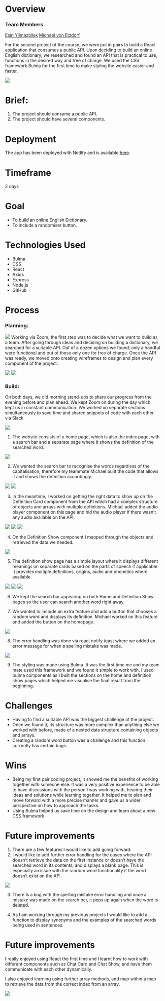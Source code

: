# Overview

### Team Members
[Esin Yilmazbilek](https://github.com/EsinYilmazbilek)
[Michael von Etzdorf](https://github.com/mikeomerta)

For the second project of the course, we were put in pairs to build a React application that consumes a public API. Upon deciding to build an online English dictionary, we researched and found an API that is practical to use, functions in the desired way and free of charge. We used the CSS framework Bulma for the first time to make styling the website easier and faster.

![](src/screenshots/planning_notes.png)

# Brief:
1. The project should consume a public API.
2. The project should have several components.

# Deployment
The app has been deployed with Netlify and is available [here](https://clever-nightingale.netlify.app/).

# Timeframe
2 days

# Goal
* To build an online English Dictionary.
* To include a randomiser button.

# Technologies Used
* Bulma
* CSS
* React
* Axios
* Express
* Node.js
* GitHub

# Process
### Planning:
![](src/screenshots/planning.png)
Working via Zoom, the first step was to decide what we want to build as a team. After going through ideas and deciding on building a dictionary, we searched for a suitable API. Out of a dozen options we found, only a handful were functional and out of those only one for free of charge. Once the API was ready, we moved onto creating wireframes to design and plan every component of the project. 

![](src/screenshots/wireframe_landing.png)
![](src/screenshots/wireframe_searched.png)

### Build:

On both days, we did morning stand-ups to share our progress from the evening before and plan ahead. We kept Zoom on during the day which kept us in constant communication. We worked on separate sections simultaneously to save time and shared snippets of code with each other via Slack. 

![](src/screenshots/day_planning.png)

1. The website consists of a home page, which is also the index page, with a search bar and a separate page where it shows the definition of the searched word.

![](src/screenshots/landing.png)

2. We wanted the search bar to recognise the words regardless of the capitalisation, therefore my teammate Michael built the code that allows it and shows the definition accordingly.

![](src/screenshots/capitalize.png)
![](src/screenshots/landing_search.png)

3. In the meantime, I worked on getting the right data to show up on the Definition Card component from the API which had a complex structure of objects and arrays with multiple definitions. Michael added the audio player component on this page and hid the audio player if there wasn’t any audio available on the API.

![](src/screenshots/handle_submit.png)
![](src/screenshots/use_effect.png)
![](src/screenshots/definition_card.png)

4. On the Definition Show component I mapped through the objects and retrieved the data we needed.

![](src/screenshots/def_show.png)

5. The definition show page has a simple layout where it displays different meanings on separate cards based on the parts of speech if applicable. It provides multiple definitions, origins, audio and phonetics where available.

![](src/screenshots/def_one.png)
![](src/screenshots/def_two.png)
![](src/screenshots/def_three.png)

6. We kept the search bar appearing on both Home and Definition Show pages so the user can search another word right away.

7. We wanted to include an extra feature and add a button that chooses a random word and displays its definition. Michael worked on this feature and added the button on the homepage.

![](src/screenshots/landing.png)

8. The error handling was done via react notify toast where we added an error message for when a spelling mistake was made. 

![](src/screenshots/error_handling.png)

9. The styling was made using Bulma. It was the first time me and my team mate used this framework and we found it simple to work with. I used bulma components as I built the sections on the home and definition show pages which helped me visualise the final result from the beginning. 

# Challenges
* Having to find a suitable API was the biggest challenge of the project. 
* Once we found it, its structure was more complex than anything else we worked with before, made of a nested data structure containing objects and arrays.
* Creating a random word button was a challenge and this function currently has certain bugs.

# Wins
* Being my first pair coding project, it showed me the benefits of working together with someone else. It was a very positive experience to be able to have discussions with the person I was working with, hearing their ideas and solutions while learning together. It helped me to plan and move forward with a more precise manner and gave us a wider perspective on how to approach the tasks.
* Using Bulma helped us save time on the design and learn about a new CSS framework.

# Future improvements
1. There are  a few features I would like to add going forward:
2. I would like to add further error handling for the cases where the API doesn’t retrieve the data on the first instance or doesn’t have the searched word in its contents, and displays a blank page. This is especially an issue with the random word functionality if the word doesn’t exist on the API.

![](src/screenshots/no_show.png)

3. There is a bug with the spelling mistake error handling and once a mistake was made on the search bar, it pops up again when the word is deleted.

4. As I am working through my previous projects I would like to add a function to display synonyms and the examples of the searched words being used in sentences.

# Future improvements
I really enjoyed using React the first time and I learnt how to work with different components such as Chat Card and Chat Show, and have them communicate with each other dynamically.

I also enjoyed learning using further array methods, and map within a map to retrieve the data from the correct index from an array. 

![](src/screenshots/map.png)


